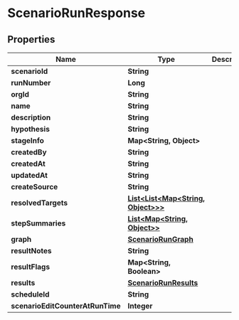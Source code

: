 
# ScenarioRunResponse

## Properties
Name | Type | Description | Notes
------------ | ------------- | ------------- | -------------
**scenarioId** | **String** |  |  [optional]
**runNumber** | **Long** |  |  [optional]
**orgId** | **String** |  |  [optional]
**name** | **String** |  |  [optional]
**description** | **String** |  |  [optional]
**hypothesis** | **String** |  |  [optional]
**stageInfo** | **Map&lt;String, Object&gt;** |  |  [optional]
**createdBy** | **String** |  |  [optional]
**createdAt** | **String** |  |  [optional]
**updatedAt** | **String** |  |  [optional]
**createSource** | **String** |  |  [optional]
**resolvedTargets** | [**List&lt;List&lt;Map&lt;String, Object&gt;&gt;&gt;**](List.md) |  |  [optional]
**stepSummaries** | [**List&lt;Map&lt;String, Object&gt;&gt;**](Map.md) |  |  [optional]
**graph** | [**ScenarioRunGraph**](ScenarioRunGraph.md) |  |  [optional]
**resultNotes** | **String** |  |  [optional]
**resultFlags** | **Map&lt;String, Boolean&gt;** |  |  [optional]
**results** | [**ScenarioRunResults**](ScenarioRunResults.md) |  |  [optional]
**scheduleId** | **String** |  |  [optional]
**scenarioEditCounterAtRunTime** | **Integer** |  |  [optional]



